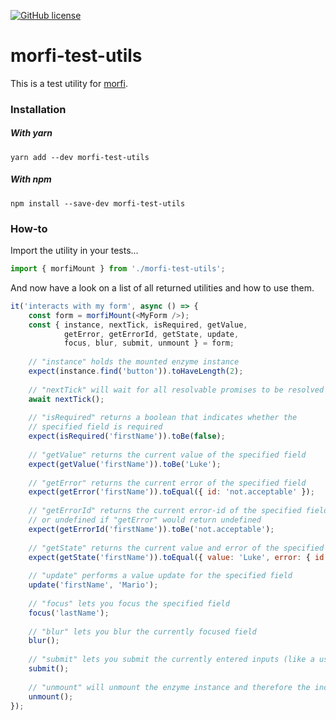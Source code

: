 [![GitHub license][license-image]][license-url]

# morfi-test-utils

This is a test utility for [morfi](https://www.npmjs.com/package/morfi).

### Installation
##### With yarn
```
yarn add --dev morfi-test-utils
```
##### With npm
```
npm install --save-dev morfi-test-utils
```

### How-to
Import the utility in your tests...
```js
import { morfiMount } from './morfi-test-utils';
```
And now have a look on a list of all returned utilities and how to use them.
```js
it('interacts with my form', async () => {
    const form = morfiMount(<MyForm />);
    const { instance, nextTick, isRequired, getValue, 
            getError, getErrorId, getState, update, 
            focus, blur, submit, unmount } = form;
    
    // "instance" holds the mounted enzyme instance
    expect(instance.find('button')).toHaveLength(2);
    
    // "nextTick" will wait for all resolvable promises to be resolved
    await nextTick();
    
    // "isRequired" returns a boolean that indicates whether the 
    // specified field is required
    expect(isRequired('firstName')).toBe(false);
    
    // "getValue" returns the current value of the specified field
    expect(getValue('firstName')).toBe('Luke');
    
    // "getError" returns the current error of the specified field
    expect(getError('firstName')).toEqual({ id: 'not.acceptable' });
    
    // "getErrorId" returns the current error-id of the specified field 
    // or undefined if "getError" would return undefined
    expect(getErrorId('firstName')).toBe('not.acceptable');
    
    // "getState" returns the current value and error of the specified field
    expect(getState('firstName')).toEqual({ value: 'Luke', error: { id: 'not.acceptable' }});
    
    // "update" performs a value update for the specified field
    update('firstName', 'Mario');
    
    // "focus" lets you focus the specified field
    focus('lastName');
    
    // "blur" lets you blur the currently focused field
    blur();
    
    // "submit" lets you submit the currently entered inputs (like a user would)
    submit();
    
    // "unmount" will unmount the enzyme instance and therefore the included form
    unmount();
});
```

[license-image]: https://img.shields.io/badge/license-MIT-blue.svg
[license-url]: https://github.com/fdc-viktor-luft/morfi/blob/master/LICENSE
